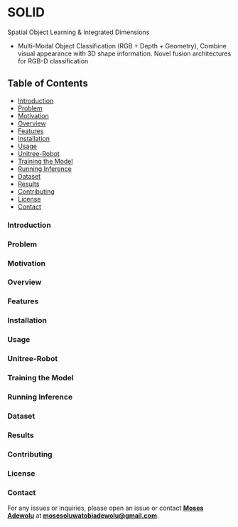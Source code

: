 # SOLID 
Spatial Object Learning & Integrated Dimensions

- Multi-Modal Object Classification (RGB + Depth + Geometry), Combine visual appearance with 3D shape information. Novel fusion architectures for RGB-D classification
  
## Table of Contents
- [Introduction](#introduction)
- [Problem](#problem)
- [Motivation](#motivation)
- [Overview](#overview)
- [Features](#features)
- [Installation](#installation)
- [Usage](#usage)
- [Unitree-Robot](#Unitree-Robot)
- [Training the Model](#training-the-model)
- [Running Inference](#running-inference)
- [Dataset](#dataset)
- [Results](#results)
- [Contributing](#contributing)
- [License](#license)
- [Contact](#contact)

### Introduction

### Problem

### Motivation

### Overview

### Features

### Installation

### Usage

### Unitree-Robot

### Training the Model

### Running Inference

### Dataset

### Results

### Contributing

### License

### Contact 

For any issues or inquiries, please open an issue or contact **[Moses Adewolu]()** at **mosesoluwatobiadewolu@gmail.com**.
